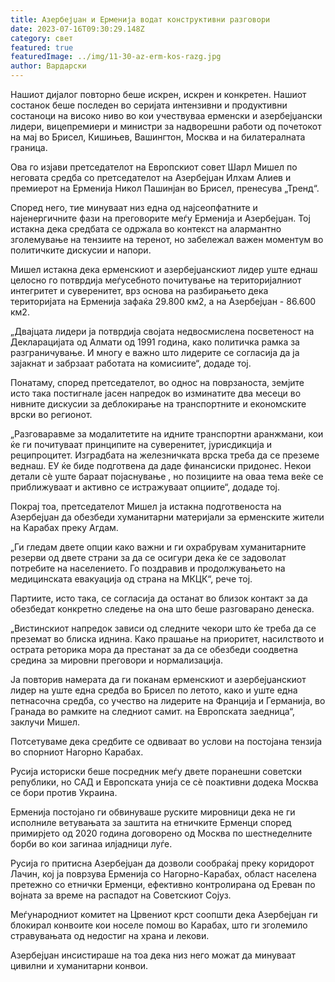 ```yaml
---
title: Азербејџан и Ерменија водат конструктивни разговори
date: 2023-07-16T09:30:29.148Z
category: свет
featured: true
featuredImage: ../img/11-30-az-erm-kos-razg.jpg
author: Вардарски
---
```

Нашиот дијалог повторно беше искрен, искрен и конкретен. Нашиот состанок беше последен во серијата интензивни и продуктивни состаноци на високо ниво во кои учествуваа ерменски и азербејџански лидери, вицепремиери и министри за надворешни работи од почетокот на мај во Брисел, Кишињев, Вашингтон, Москва и на билатералната граница.

Ова го изјави претседателот на Европскиот совет Шарл Мишел по неговата средба со претседателот на Азербејџан Илхам Алиев и премиерот на Ерменија Никол Пашинјан во Брисел, пренесува „Тренд“.

Според него, тие минуваат низ една од најсеопфатните и најенергичните фази на преговорите меѓу Ерменија и Азербејџан. Тој истакна дека средбата се одржала во контекст на алармантно зголемување на тензиите на теренот, но забележал важен моментум во политичките дискусии и напори.

Мишел истакна дека ерменскиот и азербејџанскиот лидер уште еднаш целосно го потврдија меѓусебното почитување на територијалниот интегритет и суверенитет, врз основа на разбирањето дека територијата на Ерменија зафаќа 29.800 км2, а на Азербејџан - 86.600 км2.

„Двајцата лидери ја потврдија својата недвосмислена посветеност на Декларацијата од Алмати од 1991 година, како политичка рамка за разграничување. И многу е важно што лидерите се согласија да ја зајакнат и забрзаат работата на комисиите“, додаде тој.

Понатаму, според претседателот, во однос на поврзаноста, земјите исто така постигнале јасен напредок во изминатите два месеци во нивните дискусии за деблокирање на транспортните и економските врски во регионот.

„Разговаравме за модалитетите на идните транспортни аранжмани, кои ќе ги почитуваат принципите на суверенитет, јурисдикција и реципроцитет. Изградбата на железничката врска треба да се преземе веднаш. ЕУ ќе биде подготвена да даде финансиски придонес. Некои детали сè уште бараат појаснување , но позициите на оваа тема веќе се приближуваат и активно се истражуваат опциите“, додаде тој.

Покрај тоа, претседателот Мишел ја истакна подготвеноста на Азербејџан да обезбеди хуманитарни материјали за ерменските жители на Карабах преку Агдам.

„Ги гледам двете опции како важни и ги охрабрувам хуманитарните резерви од двете страни за да се осигури дека ќе се задоволат потребите на населението. Го поздравив и продолжувањето на медицинската евакуација од страна на МКЦК“, рече тој.

Партиите, исто така, се согласија да останат во близок контакт за да обезбедат конкретно следење на она што беше разговарано денеска.

„Вистинскиот напредок зависи од следните чекори што ќе треба да се преземат во блиска иднина. Како прашање на приоритет, насилството и острата реторика мора да престанат за да се обезбеди соодветна средина за мировни преговори и нормализација.

Ја повторив намерата да ги поканам ерменскиот и азербејџанскиот лидер на уште една средба во Брисел по летото, како и уште една петнасочна средба, со учество на лидерите на Франција и Германија, во Гранада во рамките на следниот самит. на Европската заедница“, заклучи Мишел.

Потсетуваме дека средбите се одвиваат во услови на постојана тензија во спорниот Нагорно Карабах.

Русија историски беше посредник меѓу двете поранешни советски републики, но САД и Европската унија се сè поактивни додека Москва се бори против Украина.

Ерменија постојано ги обвинуваше руските мировници дека не ги исполниле ветувањата за заштита на етничките Ерменци според примирјето од 2020 година договорено од Москва по шестнеделните борби во кои загинаа илјадници луѓе.

Русија го притисна Азербејџан да дозволи сообраќај преку коридорот Лачин, кој ја поврзува Ерменија со Нагорно-Карабах, област населена претежно со етнички Ерменци, ефективно контролирана од Ереван по војната за време на распадот на Советскиот Сојуз.

Меѓународниот комитет на Црвениот крст соопшти дека Азербејџан ги блокирал конвоите кои носеле помош во Карабах, што ги зголемило стравувањата од недостиг на храна и лекови.

Азербејџан инсистираше на тоа дека низ него можат да минуваат цивилни и хуманитарни конвои.